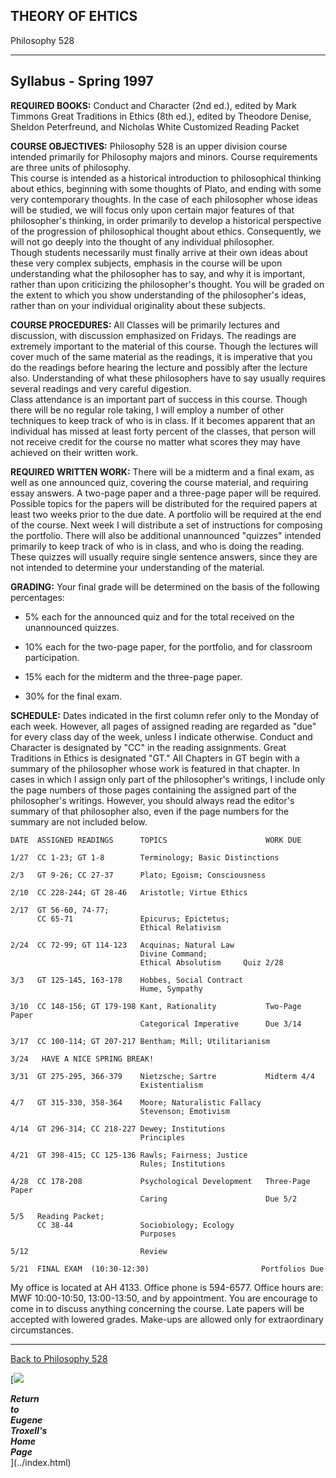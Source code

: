 ##  THEORY OF EHTICS  
Philosophy 528

* * *

##  Syllabus - Spring 1997

**REQUIRED BOOKS:**      Conduct and Character (2nd ed.), edited by Mark
Timmons     Great Traditions in Ethics (8th ed.), edited by Theodore Denise,
Sheldon Peterfreund, and Nicholas White     Customized Reading Packet  

**COURSE OBJECTIVES:**      Philosophy 528 is an upper division course
intended primarily for Philosophy majors and minors. Course requirements are
three units of philosophy.  
    This course is intended as a historical introduction to philosophical thinking about ethics, beginning with some thoughts of Plato, and ending with some very contemporary thoughts. In the case of each philosopher whose ideas will be studied, we will focus only upon certain major features of that philosopher's thinking, in order primarily to develop a historical perspective of the progression of philosophical thought about ethics. Consequently, we will not go deeply into the thought of any individual philosopher.   
    Though students necessarily must finally arrive at their own ideas about these very complex subjects, emphasis in the course will be upon understanding what the philosopher has to say, and why it is important, rather than upon criticizing the philosopher's thought. You will be graded on the extent to which you show understanding of the philosopher's ideas, rather than on your individual originality about these subjects.  

**COURSE PROCEDURES:**      All Classes will be primarily lectures and
discussion, with discussion emphasized on Fridays. The readings are extremely
important to the material of this course. Though the lectures will cover much
of the same material as the readings, it is imperative that you do the
readings before hearing the lecture and possibly after the lecture also.
Understanding of what these philosophers have to say usually requires several
readings and very careful digestion.  
    Class attendance is an important part of success in this course. Though there will be no regular role taking, I will employ a number of other techniques to keep track of who is in class. If it becomes apparent that an individual has missed at least forty percent of the classes, that person will not receive credit for the course no matter what scores they may have achieved on their written work.  

**REQUIRED WRITTEN WORK:**      There will be a midterm and a final exam, as
well as one announced quiz, covering the course material, and requiring essay
answers. A two-page paper and a three-page paper will be required. Possible
topics for the papers will be distributed for the required papers at least two
weeks prior to the due date. A portfolio will be required at the end of the
course. Next week I will distribute a set of instructions for composing the
portfolio. There will also be additional unannounced "quizzes" intended
primarily to keep track of who is in class, and who is doing the reading.
These quizzes will usually require single sentence answers, since they are not
intended to determine your understanding of the material.  

**GRADING:**      Your final grade will be determined on the basis of the
following percentages:  

  * 5% each for the announced quiz and for the total received on the unannounced quizzes.  

  * 10% each for the two-page paper, for the portfolio, and for classroom participation.  

  * 15% each for the midterm and the three-page paper.  

  * 30% for the final exam.

**SCHEDULE:**      Dates indicated in the first column refer only to the
Monday of each week. However, all pages of assigned reading are regarded as
"due" for every class day of the week, unless I indicate otherwise. Conduct
and Character is designated by "CC" in the reading assignments. Great
Traditions in Ethics is designated "GT." All Chapters in GT begin with a
summary of the philosopher whose work is featured in that chapter. In cases in
which I assign only part of the philosopher's writings, I include only the
page numbers of those pages containing the assigned part of the philosopher's
writings. However, you should always read the editor's summary of that
philosopher also, even if the page numbers for the summary are not included
below.  

    
    
    DATE  ASSIGNED READINGS      TOPICS                      WORK DUE
    
    1/27  CC 1-23; GT 1-8        Terminology; Basic Distinctions
    
    2/3   GT 9-26; CC 27-37      Plato; Egoism; Consciousness
    
    2/10  CC 228-244; GT 28-46   Aristotle; Virtue Ethics
    
    2/17  GT 56-60, 74-77;
          CC 65-71               Epicurus; Epictetus;
                                 Ethical Relativism
    
    2/24  CC 72-99; GT 114-123   Acquinas; Natural Law
                                 Divine Command;
                                 Ethical Absolutism  	Quiz 2/28
    
    3/3   GT 125-145, 163-178    Hobbes, Social Contract
                                 Hume, Sympathy
    
    3/10  CC 148-156; GT 179-198 Kant, Rationality           Two-Page Paper
                                 Categorical Imperative      Due 3/14
    
    3/17  CC 100-114; GT 207-217 Bentham; Mill; Utilitarianism
    
    3/24   HAVE A NICE SPRING BREAK!
    
    3/31  GT 275-295, 366-379    Nietzsche; Sartre           Midterm 4/4
                                 Existentialism
    
    4/7   GT 315-330, 358-364    Moore; Naturalistic Fallacy
                                 Stevenson; Emotivism
    
    4/14  GT 296-314; CC 218-227 Dewey; Institutions
                                 Principles
    
    4/21  GT 398-415; CC 125-136 Rawls; Fairness; Justice
                                 Rules; Institutions
    
    4/28  CC 178-208             Psychological Development   Three-Page Paper
                                 Caring                      Due 5/2
    
    5/5   Reading Packet;
          CC 38-44               Sociobiology; Ecology
                                 Purposes
    
    5/12                         Review
    
    5/21  FINAL EXAM  (10:30-12:30)                      	Portfolios Due
    

My office is located at AH 4133. Office phone is 594-6577. Office hours are:
MWF 10:00-10:50, 13:00-13:50, and by appointment. You are encourage to come in
to discuss anything concerning the course. Late papers will be accepted with
lowered grades. Make-ups are allowed only for extraordinary circumstances.

  
  
  

* * *

[Back to Philosophy 528](528.html)  
  
  
[![](../image/smcolumn.gif)

  
  
  
**_Return  
to  
Eugene  
Troxell's  
Home  
Page_**  
](../index.html)

